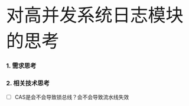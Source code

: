 <font  size=48 align=middle>对高并发系统日志模块的思考</font>

### 1. 需求思考



### 2. 相关技术思考
- [ ]  CAS是会不会导致锁总线？会不会导致流水线失效




